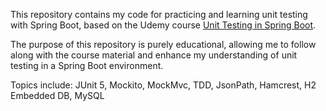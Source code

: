 This repository contains my code for practicing and learning unit testing with Spring Boot, based on the Udemy course [Unit Testing in Spring Boot](https://www.udemy.com/course/spring-boot-unit-testing). 

The purpose of this repository is purely educational, allowing me to follow along with the course material and enhance my understanding of unit testing in a Spring Boot environment.

Topics include: JUnit 5, Mockito, MockMvc, TDD, JsonPath, Hamcrest, H2 Embedded DB, MySQL
